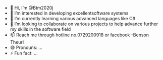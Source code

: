 - 👋 Hi, I’m @Btm2020j
- 👀 I’m interested in developing excellentsoftware systems 
- 🌱 I’m currently learning various advanced languages like C#
- 💞️ I’m looking to collaborate on various projects to help advance further my skills in the software field
- 📫 Reach me through hotline no.0729200918 or facebook -Benson Theuri 
- 😄 Pronouns: ...
- ⚡ Fun fact: ...

<!---
Btm2020j/Btm2020j is a ✨ special ✨ repository because its `README.md` (this file) appears on your GitHub profile.
You can click the Preview link to take a look at your changes.
--->
